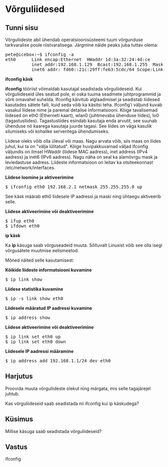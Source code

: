 ﻿# Võrguliidesed

## Tunni sisu

Võrguliideste abil ühendab operatsioonisüsteemi tuum võrgunduse tarkvaralise poole riistvaralisega. Järgmine näide peaks juba tuttav olema:

<pre>
pete@icebox:~$ ifconfig -a
eth0      Link encap:Ethernet  HWaddr 1d:3a:32:24:4d:ce  
          inet addr:192.168.1.129  Bcast:192.168.1.255  Mask:255.255.255.0
          inet6 addr: fd60::21c:29ff:fe63:5cdc/64 Scope:Link
</pre>

<b>ifconfig käsk</b>

<b>ifconfig</b> tööriist võimaldab kasutajal seadistada võrguliideseid. Kui võrguliideseid üles seatud pole, ei oska tuuma seadmete juhtprogrammid ja võrk omavahel suhelda. Ifconfig käivitub alglaadimisel ja seadistab liidesed kasutades sätete faili, kuid seda võib ka käsitsi teha. Ifconfig'i väljund kuvab vasakul liidese nime ja paremal detailse informatsiooni. Kõige tavalisemad liidesed on eth0 (Etherneti kaart), wlan0 (juhtmevaba ühenduse liides), lo0 (tagastusliides). Tagastusliides esindab kasutaja enda arvutit, see suunab ühenduse nö kaarega kasutaja juurde tagasi. See liides on väga kasulik silumiseks või kohalike serveritega ühendumiseks.

Liidese oleks võib olla üleval või maas. Nagu arvata võib, siis maas on liides juhul, kui ta on "välja lülitatud". Kõige huvipakkuvamad väljad ifconfig väljundis on ilmsel HWaddr (liidese MAC aadress), inet address (IPv4 aadress) ja inet6 (IPv6 aadress). Nagu näha on seal ka alamõvrgu mask ja leviedastuse aadress. Liideste informatsioon on leitav ka otsiteekonnast /etc/network/interfaces.

<b>Liidese loomine ja aktiveerimine</b>

<pre>$ ifconfig eth0 192.168.2.1 netmask 255.255.255.0 up</pre>

See käsk määrab eth0 liidesele IP aadressi ja maski ning ühtaegu aktiveerib selle.

<b>Liidese aktiveerimine või deaktiveerimine</b>

<pre>
$ ifup eth0
$ ifdown eth0
</pre>

<b>ip käsk</b>

Ka <b>ip</b> käsuga saab võrguseadeid muuta. Sõltuvalt Linuxist võib see olla isegi võrgusätete muutmise eelismeetod.

Mõned näited selle kasutamisest:

<b>Kõikide liideste informatsiooni kuvamine</b>
<pre>
$ ip link show
</pre>

<b>Liidese statistika kuvamine</b>
<pre>
$ ip -s link show eth0
</pre>

<b>Liidesele määratud IP aadressi kuvamine</b>
<pre>
$ ip address show
</pre>

<b>Liidese aktiveerimine või deaktiveerimine</b>
<pre>
$ ip link set eth0 up
$ ip link set eth0 down
</pre>

<b>Liidesele IP aadressi määramine</b>
<pre>
$ ip address add 192.168.1.1/24 dev eth0
</pre>

## Harjutus

Proovida muuta võrguliideste olekut ning märgata, mis selle tagajärejel juhtub.

Kas võrguliideseid saab seadistada nii ifconfig kui ip käskudega?

## Küsimus

Millise käsuga saab seadistada võrguliideseid?

## Vastus

ifconfig
